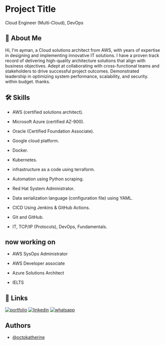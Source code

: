
# Project Title
Cloud Engineer (Multi-Cloud), DevOps


## 🚀 About Me
Hi, I'm ayman, a Cloud solutions architect from AWS, with years of expertise in designing and implementing innovative IT solutions. I have a proven track record of delivering high-quality architecture solutions that align with business objectives. Adept at collaborating with cross-functional teams and stakeholders to drive successful project outcomes. Demonstrated leadership in optimizing system performance, scalability, and security. within budget. thanks.




## 🛠 Skills
- AWS (certified solutions architect).

- Microsoft Azure (certified AZ-900).

- Oracle (Certified Foundation Associate).

- Google cloud platform.

- Docker.

- Kubernetes.

- infrastructure as a code using terraform.

- Automation using Python scraping.

- Red Hat System Administrator.

- Data serialization language (configuration file) using YAML.

- CICD Using Jenkins & GitHub Actions.

- Git and GitHub.

- IT, TCP/IP (Protocols), DevOps, Fundamentals.



## now working on
- AWS SysOps Administrator

- AWS Developer associate

- Azure Solutions Architect

 - IELTS



## 🔗 Links
[![portfolio](https://img.shields.io/badge/my_portfolio-000?style=for-the-badge&logo=ko-fi&logoColor=white)](https://professional-cv-resume-ayman.my.canva.site/ayman-info)
[![linkedin](https://img.shields.io/badge/linkedin-0A66C2?style=for-the-badge&logo=linkedin&logoColor=white)](https://www.linkedin.com/in/ayman-mohamed1043/)
[![whatsapp](https://img.shields.io/badge/whatsapp-1DA1F2?style=for-the-badge&logo=twitter&logoColor=white)](https://api.whatsapp.com/send/?phone=%2B2001060238283&text&type=phone_number&app_absent=0)


## Authors

- [@octokatherine](https://github.com/Aymon00)

